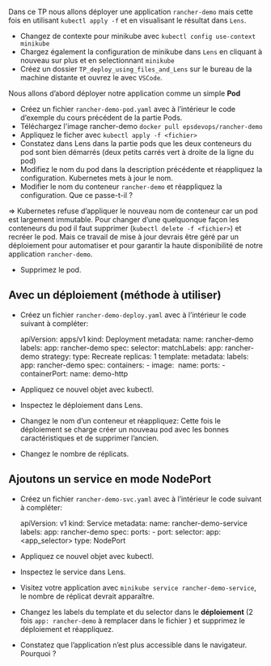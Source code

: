 Dans ce TP nous allons déployer une application `rancher-demo` mais cette fois en utilisant `kubectl apply -f` et en visualisant le résultat dans `Lens`.

*   Changez de contexte pour minikube avec `kubectl config use-context minikube`
*   Chargez également la configuration de minikube dans `Lens` en cliquant à nouveau sur plus et en selectionnant `minikube`
*   Créez un dossier `TP_deploy_using_files_and_Lens` sur le bureau de la machine distante et ouvrez le avec `VSCode`.

Nous allons d’abord déployer notre application comme un simple **Pod**

*   Créez un fichier `rancher-demo-pod.yaml` avec à l’intérieur le code d’exemple du cours précédent de la partie Pods.
*   Téléchargez l'image rancher-demo `docker pull epsdevops/rancher-demo`
*   Appliquez le ficher avec `kubectl apply -f <fichier>`
*   Constatez dans Lens dans la partie pods que les deux conteneurs du pod sont bien démarrés (deux petits carrés vert à droite de la ligne du pod)
*   Modifiez le nom du pod dans la description précédente et réappliquez la configuration. Kubernetes mets à jour le nom.
*   Modifier le nom du conteneur `rancher-demo` et réappliquez la configuration. Que ce passe-t-il ?

\=> Kubernetes refuse d’appliquer le nouveau nom de conteneur car un pod est largement immutable. Pour changer d’une quelquonque façon les conteneurs du pod il faut supprimer (`kubectl delete -f <fichier>`) et recréer le pod. Mais ce travail de mise à jour devrais être géré par un déploiement pour automatiser et pour garantir la haute disponibilité de notre application `rancher-demo`.

*   Supprimez le pod.

Avec un déploiement (méthode à utiliser)
----------------------------------------

*   Créez un fichier `rancher-demo-deploy.yaml` avec à l’intérieur le code suivant à compléter:

    apiVersion: apps/v1
    kind: Deployment
    metadata:
      name: rancher-demo
      labels:
        app: rancher-demo
    spec:
      selector:
        matchLabels:
          app: rancher-demo
      strategy:
        type: Recreate
      replicas: 1
      template:
        metadata:
          labels:
            app: rancher-demo
        spec:
          containers:
          - image: <image>
            name: <name>
            ports:
            - containerPort: <port>
              name: demo-http
    

*   Appliquez ce nouvel objet avec kubectl.
*   Inspectez le déploiement dans Lens.
*   Changez le nom d’un conteneur et réappliquez: Cette fois le déploiement se charge créer un nouveau pod avec les bonnes caractéristiques et de supprimer l’ancien.
*   Changez le nombre de réplicats.

Ajoutons un service en mode NodePort
------------------------------------

*   Créez un fichier `rancher-demo-svc.yaml` avec à l’intérieur le code suivant à compléter:

    apiVersion: v1
    kind: Service
    metadata:
      name: rancher-demo-service
      labels:
        app: rancher-demo
    spec:
      ports:
        - port: <port>
      selector:
        app: <app_selector> 
      type: NodePort
    

*   Appliquez ce nouvel objet avec kubectl.
*   Inspectez le service dans Lens.
*   Visitez votre application avec `minikube service rancher-demo-service`, le nombre de réplicat devrait apparaître.
*   Changez les labels du template et du selector dans le **déploiement** (2 fois `app: rancher-demo` à remplacer dans le fichier ) et supprimez le déploiement et réappliquez.
*   Constatez que l’application n’est plus accessible dans le navigateur. Pourquoi ?
